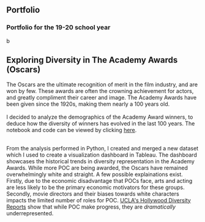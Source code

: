 ## Portfolio
### Portfolio for the 19-20 school year
b


## Exploring Diversity in The Academy Awards (Oscars)

The Oscars are the ultimate recognition of merit in the film industry, and are won by few. These awards are often the crowning achievement for actors, and greatly compliment their career and image. The Academy Awards have been given since the 1920s, making them nearly a 100 years old. <br>
<br>
I decided to analyze the demographics of the Academy Award winners, to deduce how the diversity of winners has evolved in the last 100 years. The notebook and code can be viewed by clicking [here](https://nbviewer.jupyter.org/github/pratsingh/pratsingh.github.io/blob/master/notebooks/Oscars.ipynb). <br>
<br>

From the analysis performed in Python, I created and merged a new dataset which I used to create a visualization dashboard in Tableau. The dashboard showcases the historical trends in diversity representation in the Academy Awards. While more POC are being awarded, the Oscars have remained overwhelmingly white and straight. A few possible explainations exist. Firstly, due to the economic disadvantage that POCs face, arts and acting are less likely to be the primary economic motivators for these groups. Secondly, movie directors and their biases towards white characters impacts the limited number of roles for POC. [UCLA's Hollywood Diversity Reports](https://socialsciences.ucla.edu/wp-content/uploads/2019/02/UCLA-Hollywood-Diversity-Report-2019-2-21-2019.pdf) show that while POC make progress, they are *dramatically* underrepresented.

<script type='text/javascript' src='https://us-west-2b.online.tableau.com/javascripts/api/viz_v1.js'></script><div class='tableauPlaceholder' style='width: 800px; height: 600px;'><object class='tableauViz' width='1000' height='800' style='display:none;'><param name='host_url' value='https%3A%2F%2Fus-west-2b.online.tableau.com%2F' /> <param name='embed_code_version' value='3' /> <param name='site_root' value='&#47;t&#47;dataanddash' /><param name='name' value='OscarsDemographicTrends&#47;Dashboard1' /><param name='tabs' value='no' /><param name='toolbar' value='yes' /><param name='showAppBanner' value='false' /></object></div>

